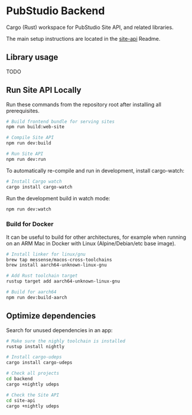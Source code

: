 # PubStudio Backend

Cargo (Rust) workspace for PubStudio Site API, and related libraries.

The main setup instructions are located in the [site-api](./site-api/Readme.md) Readme.

## Library usage

TODO

## Run Site API Locally

Run these commands from the repository root after installing all prerequisites.

```bash
# Build frontend bundle for serving sites
npm run build:web-site

# Compile Site API
npm run dev:build

# Run Site API
npm run dev:run
```

To automatically re-compile and run in development, install cargo-watch:
```bash
# Install Cargo watch
cargo install cargo-watch
```

Run the development build in watch mode:
```bash
npm run dev:watch
```

### Build for Docker

It can be useful to build for other architectures, for example when running on an ARM Mac in Docker with Linux (Alpine/Debian/etc base image).

```bash
# Install linker for linux/gnu
brew tap messense/macos-cross-toolchains
brew install aarch64-unknown-linux-gnu

# Add Rust toolchain target
rustup target add aarch64-unknown-linux-gnu

# Build for aarch64
npm run dev:build-aarch
```

## Optimize dependencies

Search for unused dependencies in an app:

```bash
# Make sure the nighly toolchain is installed
rustup install nightly

# Install cargo-udeps
cargo install cargo-udeps

# Check all projects
cd backend
cargo +nightly udeps

# Check the Site API
cd site-api
cargo +nightly udeps
```
